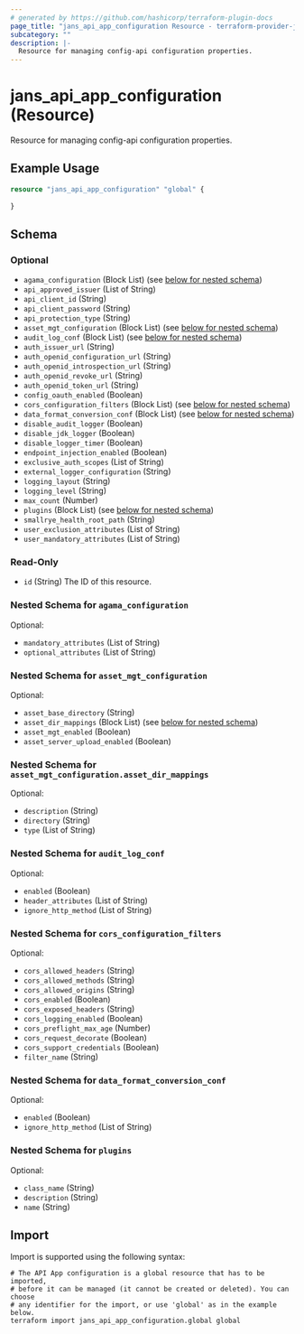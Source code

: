 ```yaml
---
# generated by https://github.com/hashicorp/terraform-plugin-docs
page_title: "jans_api_app_configuration Resource - terraform-provider-jans"
subcategory: ""
description: |-
  Resource for managing config-api configuration properties.
---
```


# jans_api_app_configuration (Resource)

Resource for managing config-api configuration properties.

## Example Usage

```terraform
resource "jans_api_app_configuration" "global" {
  
}
```

<!-- schema generated by tfplugindocs -->
## Schema

### Optional

- `agama_configuration` (Block List) (see [below for nested schema](#nestedblock--agama_configuration))
- `api_approved_issuer` (List of String)
- `api_client_id` (String)
- `api_client_password` (String)
- `api_protection_type` (String)
- `asset_mgt_configuration` (Block List) (see [below for nested schema](#nestedblock--asset_mgt_configuration))
- `audit_log_conf` (Block List) (see [below for nested schema](#nestedblock--audit_log_conf))
- `auth_issuer_url` (String)
- `auth_openid_configuration_url` (String)
- `auth_openid_introspection_url` (String)
- `auth_openid_revoke_url` (String)
- `auth_openid_token_url` (String)
- `config_oauth_enabled` (Boolean)
- `cors_configuration_filters` (Block List) (see [below for nested schema](#nestedblock--cors_configuration_filters))
- `data_format_conversion_conf` (Block List) (see [below for nested schema](#nestedblock--data_format_conversion_conf))
- `disable_audit_logger` (Boolean)
- `disable_jdk_logger` (Boolean)
- `disable_logger_timer` (Boolean)
- `endpoint_injection_enabled` (Boolean)
- `exclusive_auth_scopes` (List of String)
- `external_logger_configuration` (String)
- `logging_layout` (String)
- `logging_level` (String)
- `max_count` (Number)
- `plugins` (Block List) (see [below for nested schema](#nestedblock--plugins))
- `smallrye_health_root_path` (String)
- `user_exclusion_attributes` (List of String)
- `user_mandatory_attributes` (List of String)

### Read-Only

- `id` (String) The ID of this resource.

<a id="nestedblock--agama_configuration"></a>
### Nested Schema for `agama_configuration`

Optional:

- `mandatory_attributes` (List of String)
- `optional_attributes` (List of String)


<a id="nestedblock--asset_mgt_configuration"></a>
### Nested Schema for `asset_mgt_configuration`

Optional:

- `asset_base_directory` (String)
- `asset_dir_mappings` (Block List) (see [below for nested schema](#nestedblock--asset_mgt_configuration--asset_dir_mappings))
- `asset_mgt_enabled` (Boolean)
- `asset_server_upload_enabled` (Boolean)

<a id="nestedblock--asset_mgt_configuration--asset_dir_mappings"></a>
### Nested Schema for `asset_mgt_configuration.asset_dir_mappings`

Optional:

- `description` (String)
- `directory` (String)
- `type` (List of String)



<a id="nestedblock--audit_log_conf"></a>
### Nested Schema for `audit_log_conf`

Optional:

- `enabled` (Boolean)
- `header_attributes` (List of String)
- `ignore_http_method` (List of String)


<a id="nestedblock--cors_configuration_filters"></a>
### Nested Schema for `cors_configuration_filters`

Optional:

- `cors_allowed_headers` (String)
- `cors_allowed_methods` (String)
- `cors_allowed_origins` (String)
- `cors_enabled` (Boolean)
- `cors_exposed_headers` (String)
- `cors_logging_enabled` (Boolean)
- `cors_preflight_max_age` (Number)
- `cors_request_decorate` (Boolean)
- `cors_support_credentials` (Boolean)
- `filter_name` (String)


<a id="nestedblock--data_format_conversion_conf"></a>
### Nested Schema for `data_format_conversion_conf`

Optional:

- `enabled` (Boolean)
- `ignore_http_method` (List of String)


<a id="nestedblock--plugins"></a>
### Nested Schema for `plugins`

Optional:

- `class_name` (String)
- `description` (String)
- `name` (String)

## Import

Import is supported using the following syntax:

```shell
# The API App configuration is a global resource that has to be imported, 
# before it can be managed (it cannot be created or deleted). You can choose 
# any identifier for the import, or use 'global' as in the example below.
terraform import jans_api_app_configuration.global global
```
